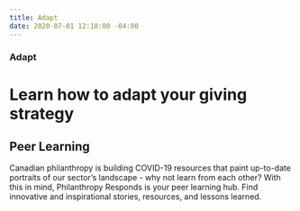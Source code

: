 ```yaml
---
title: Adapt
date: 2020-07-01 12:10:00 -04:00
---
```


### Adapt
# Learn how to adapt your giving strategy

## Peer Learning

Canadian philanthropy is building COVID-19 resources that paint up-to-date portraits of our sector’s landscape - why not learn from each other? With this in mind, Philanthropy Responds is your peer learning hub. Find innovative and inspirational stories, resources, and lessons learned.